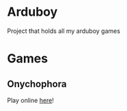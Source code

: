 # Arduboy
Project that holds all my arduboy games

# Games
## Onychophora
Play online [here](https://felipemanga.github.io/ProjectABE/?hex=https://github.com/renato-grottesi/arduboy/raw/master/onychophora/hex/onychophora.hex)!
